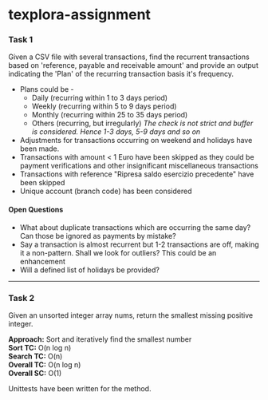 # texplora-assignment

### Task 1
Given a CSV file with several transactions, find the recurrent transactions based on 'reference, payable and receivable amount' and provide an output indicating the 'Plan' of the recurring transaction basis it's frequency.

- Plans could be -
	- Daily (recurring within 1 to 3 days period)
	- Weekly (recurring within 5 to 9 days period)
	- Monthly (recurring within 25 to 35 days period)
	- Others (recurring, but irregularly)
	*The check is not strict and buffer is considered. Hence 1-3 days, 5-9 days and so on*
- Adjustments for transactions occurring on weekend and holidays have been made.
- Transactions with amount < 1 Euro have been skipped as they could be payment verifications and other insignificant miscellaneous transactions
- Transactions with reference "Ripresa saldo esercizio precedente" have been skipped
- Unique account (branch code) has been considered

#### Open Questions
- What about duplicate transactions which are occurring the same day? Can those be ignored as payments by mistake?
- Say a transaction is almost recurrent but 1-2 transactions are off, making it a non-pattern. Shall we look for outliers? This could be an enhancement
- Will a defined list of holidays be provided?
---

### Task 2
Given an unsorted integer array nums, return the smallest missing positive integer. 

**Approach:** Sort and iteratively find the smallest number  
**Sort TC:** O(n log n)  
**Search TC:** O(n)  
**Overall TC:** O(n log n)  
**Overall SC:** O(1)

Unittests have been written for the method.
